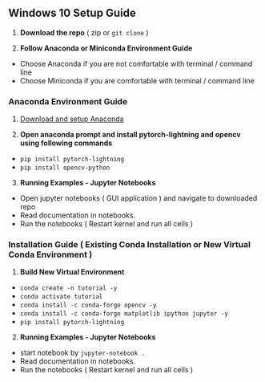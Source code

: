 ## Windows 10 Setup Guide

1) **Download the repo** ( zip or `git clone` )

2) **Follow Anaconda or Miniconda Environment Guide**
- Choose Anaconda if you are not comfortable with terminal / command line
- Choose Miniconda if you are comfortable with terminal / command line

### Anaconda Environment Guide 

1) [Download and setup Anaconda](https://docs.anaconda.com/anaconda/install/windows/)

2) **Open anaconda prompt and install pytorch-lightning and opencv using following commands**

- `pip install pytorch-lightning`
- `pip install opencv-python`

3) **Running Examples - Jupyter Notebooks**

- Open jupyter notebooks ( GUI application ) and navigate to downloaded repo
- Read documentation in notebooks. 
- Run the notebooks ( Restart kernel and run all cells )

### Installation Guide ( Existing Conda Installation or New Virtual Conda Environment )

1) **Build New Virtual Environment**

- `conda create -n tutorial -y`
- `conda activate tutorial`
- `conda install -c conda-forge opencv -y`
- `conda install -c conda-forge matplotlib ipython jupyter -y`
- `pip install pytorch-lightning`

2) **Running Examples - Jupyter Notebooks**

- start notebook by `jupyter-notebook .`
- Read documentation in notebooks. 
- Run the notebooks ( Restart kernel and run all cells )

